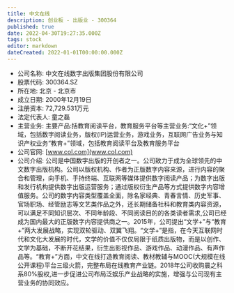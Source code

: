 ```yaml
---
title: 中文在线
description: 创业板 - 出版业 - 300364
published: true
date: 2022-04-30T19:27:35.000Z
tags: stock
editor: markdown
dateCreated: 2022-01-01T00:00:00.000Z
---
```


- 公司名称: 中文在线数字出版集团股份有限公司
- 股票代码: 300364.SZ
- 所在地: 北京 - 北京市
- 成立日期: 2000年12月19日
- 注册资本: 72,729.531万元
- 法定代表人: 童之磊
- 主营业务: 主要产品:括教育阅读平台，教育服务平台等主营业务:“文化+”领域，包括数字阅读业务，版权(IP)运营业务，游戏业务，互联网广告业务与知识产权业务“教育+”领域，包括教育阅读平台及教育服务平台
- 公司官网: [www.col.com](www.col.com)
- 公司介绍: 公司是中国数字出版的开创者之一。公司致力于成为全球领先的中文数字出版机构。公司以版权机构、作者为正版数字内容来源，进行内容的聚合和管理，向手机、手持终端、互联网等媒体提供数字阅读产品；为数字出版和发行机构提供数字出版运营服务；通过版权衍生产品等方式提供数字内容增值服务。公司的数字内容类型覆盖全面，除名家经典、青春言情、历史军事、官场职场、经管励志等文艺类作品之外，还长期储备社科和教育类内容资源，可以满足不同知识层次、不同年龄段、不同阅读目的的各类读者需求,公司已经成为国内最大的正版数字内容提供商之一。2015年，公司提出“文学+”与“教育+”两大发展战略，实现双轮驱动、双翼飞翔。“文学+”是指，在今天互联网时代和文化大发展的时代，文学的价值不仅仅局限于纸质出版物，而是以创作、文学为基础，不断开花结果，衍生出影视作品、游戏作品、动漫作品、有声作品等。“教育+”方面，中文在线打造教育阅读、教材教辅与MOOC(大规模在线公开课程)平台三级火箭，完整布局在线教育产业链。2018年公司收购晨之科系80%股权,进一步促进公司布局泛娱乐产业战略的实施，增强与公司现有主营业务的协同效应。


